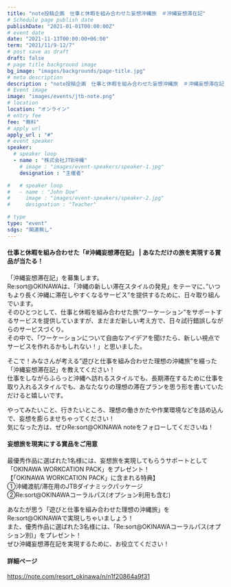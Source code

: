 ```yaml
---
title: "note投稿企画　仕事と休暇を組み合わせた妄想沖縄旅　＃沖縄妄想滞在記"
# Schedule page publish date
publishDate: "2021-01-01T00:00:00Z"
# event date
date: "2021-11-13T00:00:00+06:00"
term: "2021/11/9-12/7"
# post save as draft
draft: false
# page title background image
bg_image: "images/backgrounds/page-title.jpg"
# meta description
description : "note投稿企画　仕事と休暇を組み合わせた妄想沖縄旅　＃沖縄妄想滞在記"
# Event image
image: "images/events/jtb-note.png"
# location
location: "オンライン"
# entry fee
fee: "無料"
# apply url
apply_url : "#"
# event speaker
speaker:
  # speaker loop
  - name : "株式会社JTB沖縄"
    # image : "images/event-speakers/speaker-1.jpg"
    designation : "主催者"

#   # speaker loop
#   - name : "John Doe"
#     image : "images/event-speakers/speaker-2.jpg"
#     designation : "Teacher"

# type
type: "event"
sdgs: "関連無し"
---
```


#### 仕事と休暇を組み合わせた「#沖縄妄想滞在記」 | あなただけの旅を実現する賞品が当たる！
「沖縄妄想滞在記」を募集します。  
Re:sort@OKINAWAは、「沖縄の新しい滞在スタイルの発見」をテーマに、”いつもより長く沖縄に滞在しやすくなるサービス”を提供するために、日々取り組んでいます。  
そのひとつとして、仕事と休暇を組み合わせた旅”ワーケーション”をサポートするサービスを提供していますが、まだまだ新しい考え方で、日々試行錯誤しながらのサービスづくり。  
その中で、「ワーケーションについて自由なアイデアを聞けたら、新しい視点でサービスを作れるかもしれない！」と思いました。  
  
そこで！みなさんが考える”遊びと仕事を組み合わせた理想の沖縄旅”を綴った「沖縄妄想滞在記」を教えてください！  
仕事をしながらふらっと沖縄へ訪れるスタイルでも、長期滞在するために仕事を取り入れるスタイルでも、あなたなりの理想の滞在プランを思う形を書いていただけると嬉しいです。  
  
やってみたいこと、行きたいところ、理想の働きかたや作業環境などを詰め込んで、妄想を膨らませちゃってください！  
気になった方は、ぜひRe:sort@OKINAWA noteをフォローしてくださいね！  
#### 妄想旅を現実にする賞品をご用意
最優秀作品に選ばれた1名様には、妄想旅を実現してもらうサポートとして「OKINAWA WORKCATION PACK」をプレゼント！  
【「OKINAWA WORKCATION PACK」に含まれる特典】  
①沖縄渡航/滞在用のJTBダイナミックパッケージ  
②Re:sort@OKINAWAコーラルパス(オプション利用も含む)  
  
あなたが思う「遊びと仕事を組み合わせた理想の沖縄旅」をRe:sort@OKINAWAで実現しちゃいましょう！  
また、優秀作品に選ばれた3名様には、「Re:sort@OKINAWAコーラルパス(オプション別)」をプレゼント！  
ぜひ沖縄妄想滞在記を実現するために、お役立てください！  
#### 詳細ページ
https://note.com/resort_okinawa/n/n1f20864a9f31